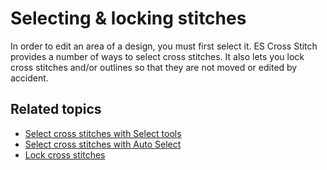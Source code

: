 # Selecting & locking stitches

In order to edit an area of a design, you must first select it. ES Cross Stitch provides a number of ways to select cross stitches. It also lets you lock cross stitches and/or outlines so that they are not moved or edited by accident.

## Related topics

- [Select cross stitches with Select tools](Select_cross_stitches_with_Select_tools)
- [Select cross stitches with Auto Select](Select_cross_stitches_with_Auto_Select)
- [Lock cross stitches](Lock_cross_stitches)
